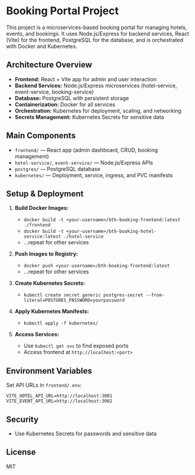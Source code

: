 # Booking Portal Project

This project is a microservices-based booking portal for managing hotels, events, and bookings. It uses Node.js/Express for backend services, React (Vite) for the frontend, PostgreSQL for the database, and is orchestrated with Docker and Kubernetes.

## Architecture Overview

- **Frontend:** React + Vite app for admin and user interaction
- **Backend Services:** Node.js/Express microservices (hotel-service, event-service, booking-service)
- **Database:** PostgreSQL with persistent storage
- **Containerization:** Docker for all services
- **Orchestration:** Kubernetes for deployment, scaling, and networking
- **Secrets Management:** Kubernetes Secrets for sensitive data

## Main Components

- `frontend/` — React app (admin dashboard, CRUD, booking management)
- `hotel-service/`, `event-service/` — Node.js/Express APIs
- `postgres/` — PostgreSQL database
- `kubernetes/` — Deployment, service, ingress, and PVC manifests

## Setup & Deployment

1. **Build Docker Images:**

   - `docker build -t <your-username>/bth-booking-frontend:latest ./frontend`
   - `docker build -t <your-username>/bth-booking-hotel-service:latest ./hotel-service`
   - ...repeat for other services

2. **Push Images to Registry:**

   - `docker push <your-username>/bth-booking-frontend:latest`
   - ...repeat for other services

3. **Create Kubernetes Secrets:**

   - `kubectl create secret generic postgres-secret --from-literal=POSTGRES_PASSWORD=yourpassword`

4. **Apply Kubernetes Manifests:**

   - `kubectl apply -f kubernetes/`

5. **Access Services:**
   - Use `kubectl get svc` to find exposed ports
   - Access frontend at `http://localhost:<port>`

## Environment Variables

Set API URLs in `frontend/.env`:

```
VITE_HOTEL_API_URL=http://localhost:3001
VITE_EVENT_API_URL=http://localhost:3002
```

## Security

- Use Kubernetes Secrets for passwords and sensitive data

## License

MIT
